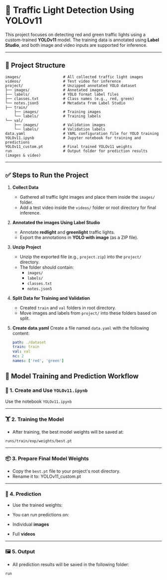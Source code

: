 # 🚦 Traffic Light Detection Using YOLOv11

This project focuses on detecting red and green traffic lights using a custom-trained **YOLOv11** model. The training data is annotated using **Label Studio**, and both image and video inputs are supported for inference.

---

## 📁 Project Structure
```
images/                   # All collected traffic light images
videos/                   # Test video for inference
project/                  # Unzipped annotated YOLO dataset
├── images/               # Annotated images
├── labels/               # YOLO format label files
├── classes.txt           # Class names (e.g., red, green)
└── notes.json5           # Metadata from Label Studio             
├── train/
    ├── images/           # Training images
    └── labels/           # Training labels
└── val/
    ├── images/           # Validation images
    └── labels/           # Validation labels
data.yaml                 # YAML configuration file for YOLO training
YOLOv11.ipynb             # Jupyter notebook for training and predictions
YOLOv11_custom.pt         # Final trained YOLOv11 weights
run                       # Output folder for prediction results (images & video)
```

---

## ✅ Steps to Run the Project

1. **Collect Data**
   - Gathered all traffic light images and place them inside the `images/` folder.
   - Add a test video inside the `videos/` folder or root directory for final inference.

2. **Annotated the images Using Label Studio**
   - Annotate **redlight** and **greenlight** traffic lights.
   - Export the annotations in **YOLO with image** (as a ZIP file).

3. **Unzip Project**
   - Unzip the exported file (e.g., `project.zip`) into the `project/` directory.
   - The folder should contain:
     - `images/`
     - `labels/`
     - `classes.txt`
     - `notes.json5`

4. **Split Data for Training and Validation**
   - Created `train` and `val` folders in root directory.
   - Move images and labels from `project/` into these folders based on split.

5. **Create data.yaml**
   Create a file named `data.yaml` with the following content:

   ```yaml
   path: ./dataset
   train: train
   val: val
   nc: 2
   names: ['red', 'green']

## 🧪 Model Training and Prediction Workflow

### 📓 1. Create and Use `YOLOv11.ipynb`

Use the notebook `YOLOv11.ipynb`

---

### 🏋️ 2. Training the Model

- After training, the best model weights will be saved at:
```
runs/train/exp/weights/best.pt
```

---

### 📦 3. Prepare Final Model Weights

- Copy the `best.pt` file to your project's root directory.
- Rename it to: YOLOv11_custom.pt

---

### 🔮 4. Prediction

- Use the trained weights:

- You can run predictions on:
- Individual **images**
- Full **videos**

---

### 🖼️ 5. Output

- All prediction results will be saved in the following folder:
```
run
```
